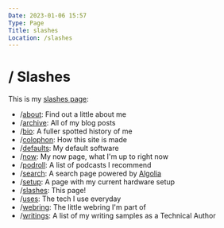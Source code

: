 ```yaml
---
Date: 2023-01-06 15:57
Type: Page
Title: slashes
Location: /slashes
---
```


# / Slashes

This is my [slashes page](https://slashpages.net/):

- /[about](/about): Find out a little about me
- /[archive](/archive): All of my blog posts
- /[bio](/bio): A fuller spotted history of me
- /[colophon](/colophon): How this site is made
- /[defaults](/defaults): My default software
- /[now](/now): My now page, what I'm up to right now
- /[podroll](/podroll): A list of podcasts I recommend
- /[search](/search): A search page powered by [Algolia](https://algolia.com)
- /[setup](/setup): A page with my current hardware setup
- /[slashes](/slashes): This page!
- /[uses](/uses): The tech I use everyday
- /[webring](/webring): The little webring I'm part of
- /[writings](/writings): A list of my writing samples as a Technical Author
